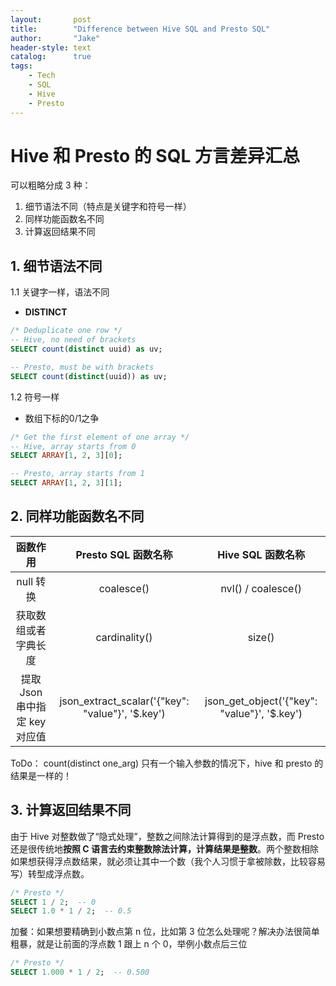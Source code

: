 ```yaml
---
layout:       post
title:        "Difference between Hive SQL and Presto SQL"
author:       "Jake"
header-style: text
catalog:      true
tags:
    - Tech
    - SQL
    - Hive
    - Presto
---
```


# Hive 和 Presto 的 SQL 方言差异汇总
可以粗略分成 3 种：
1. 细节语法不同（特点是关键字和符号一样）
2. 同样功能函数名不同
3. 计算返回结果不同


## 1. 细节语法不同
1.1 关键字一样，语法不同
* **DISTINCT**

```sql
/* Deduplicate one row */
-- Hive, no need of brackets
SELECT count(distinct uuid) as uv;

-- Presto, must be with brackets
SELECT count(distinct(uuid)) as uv;
```

1.2 符号一样
* 数组下标的0/1之争

```sql
/* Get the first element of one array */
-- Hive, array starts from 0
SELECT ARRAY[1, 2, 3][0];

-- Presto, array starts from 1
SELECT ARRAY[1, 2, 3][1];
```

## 2. 同样功能函数名不同

|           函数作用            |               Presto SQL 函数名称                |              Hive SQL 函数名称               |
| :---------------------------: | :----------------------------------------------: | :------------------------------------------: |
|           null 转换           |                    coalesce()                    |              nvl() / coalesce()              |
|     获取数组或者字典长度      |                  cardinality()                   |                    size()                    |
| 提取 Json 串中指定 key 对应值 | json_extract_scalar('{"key": "value"}', '$.key') | json_get_object('{"key": "value"}', '$.key') |

ToDo：
count(distinct one_arg) 只有一个输入参数的情况下，hive 和 presto 的结果是一样的！


## 3. 计算返回结果不同
由于 Hive 对整数做了“隐式处理”，整数之间除法计算得到的是浮点数，而 Presto 还是很传统地**按照 C 语言去约束整数除法计算，计算结果是整数**。两个整数相除如果想获得浮点数结果，就必须让其中一个数（我个人习惯于拿被除数，比较容易写）转型成浮点数。
```sql
/* Presto */
SELECT 1 / 2;  -- 0
SELECT 1.0 * 1 / 2;  -- 0.5
```
加餐：如果想要精确到小数点第 n 位，比如第 3 位怎么处理呢？解决办法很简单粗暴，就是让前面的浮点数 1 跟上 n 个 0，举例小数点后三位
```sql
/* Presto */
SELECT 1.000 * 1 / 2;  -- 0.500
```
